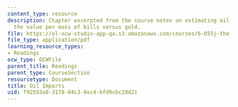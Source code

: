 ```yaml
---
content_type: resource
description: Chapter excerpted from the course notes on estimating oil imports and
  the value per mass of bills versus gold.
file: https://ol-ocw-studio-app-qa.s3.amazonaws.com/courses/6-055j-the-art-of-approximation-in-science-and-engineering-spring-2008/f92593a8317804c38ec4bfd9cbc28d21_feb08b.pdf
file_type: application/pdf
learning_resource_types:
- Readings
ocw_type: OCWFile
parent_title: Readings
parent_type: CourseSection
resourcetype: Document
title: Oil Imports
uid: f92593a8-3178-04c3-8ec4-bfd9cbc28d21
---
```

